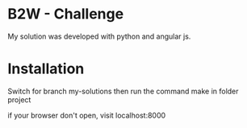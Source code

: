 <h1>B2W - Challenge</h1>
My solution was developed with python and angular js.

<h1>Installation</h1>
<p>Switch for branch my-solutions then run the command make in folder project</p>

<p>if your browser don't open, visit localhost:8000</p>

